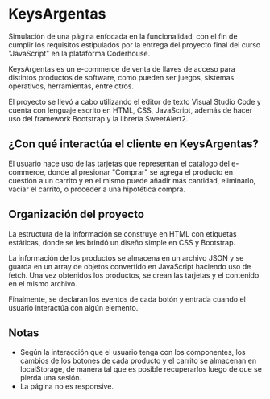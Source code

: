 # KeysArgentas
Simulación de una página enfocada en la funcionalidad, con el fin de cumplir los requisitos estipulados por la entrega del proyecto final del curso "JavaScript" en la plataforma Coderhouse.

KeysArgentas es un e-commerce de venta de llaves de acceso para distintos productos de software, como pueden ser juegos, sistemas operativos, herramientas, entre otros.

El proyecto se llevó a cabo utilizando el editor de texto Visual Studio Code y cuenta con lenguaje escrito en HTML, CSS, JavaScript, además de hacer uso del framework Bootstrap y la librería SweetAlert2.

¿Con qué interactúa el cliente en KeysArgentas?
-----------------------------------------------
El usuario hace uso de las tarjetas que representan el catálogo del e-commerce, donde al presionar "Comprar" se agrega el producto en cuestión a un carrito y en el mismo puede añadir más cantidad, eliminarlo, vaciar el carrito, o proceder a una hipotética compra.

Organización del proyecto
-------------------------
La estructura de la información se construye en HTML con etiquetas estáticas, donde se les brindó un diseño simple en CSS y Bootstrap.

La información de los productos se almacena en un archivo JSON y se guarda en un array de objetos convertido en JavaScript haciendo uso de fetch. Una vez obtenidos los productos, se crean las tarjetas y el contenido en el mismo archivo.

Finalmente, se declaran los eventos de cada botón y entrada cuando el usuario interactúa con algún elemento.

Notas
-----
- Según la interacción que el usuario tenga con los componentes, los cambios de los botones de cada producto y el carrito se almacenan en localStorage, de manera tal que es posible recuperarlos luego de que se pierda una sesión.
- La página no es responsive.
